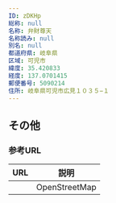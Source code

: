 ```yaml
---
ID: zDKHp
総称: null
名称: 弁財尊天
名称読み: null
別名: null
都道府県: 岐阜県
区域: 可児市
緯度: 35.420833
経度: 137.0701415
郵便番号: 5090214
住所: 岐阜県可児市広見１０３５−１
---
```


## その他

### 参考URL

| URL | 説明          |
| --- | ------------- |
|     | OpenStreetMap |
